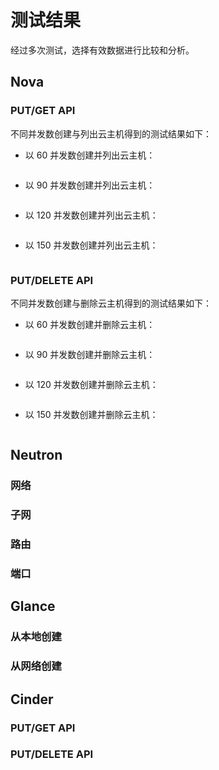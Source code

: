 # 测试结果

经过多次测试，选择有效数据进行比较和分析。

## Nova

### PUT/GET API

不同并发数创建与列出云主机得到的测试结果如下：

* 以 60 并发数创建并列出云主机：

  ```
  ```

* 以 90 并发数创建并列出云主机：

  ```
  ```

* 以 120 并发数创建并列出云主机：

  ```
  ```

* 以 150 并发数创建并列出云主机：

  ```
  ```

### PUT/DELETE API

不同并发数创建与删除云主机得到的测试结果如下：

* 以 60 并发数创建并删除云主机：

  ```
  ```

* 以 90 并发数创建并删除云主机：

  ```
  ```

* 以 120 并发数创建并删除云主机：

  ```
  ```

* 以 150 并发数创建并删除云主机：

  ```
  ```

## Neutron

### 网络

### 子网

### 路由

### 端口

## Glance

### 从本地创建

### 从网络创建

## Cinder

### PUT/GET API

### PUT/DELETE API
